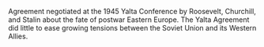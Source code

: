 Agreement negotiated at the 1945 Yalta Conference by Roosevelt, Churchill, and Stalin about the fate of postwar Eastern Europe. The Yalta Agreement did little to ease growing tensions between the Soviet Union and its Western Allies.